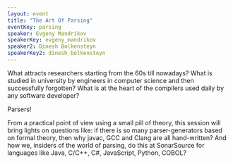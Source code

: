 ```yaml
---
layout: event
title: "The Art Of Parsing"
eventKey: parsing
speaker: Evgeny Mandrikov
speakerKey: evgeny_mandrikov
speaker2: Dinesh Bolkensteyn
speakerKey2: dinesh_bolkensteyn
---
```


What attracts researchers starting from the 60s till nowadays? 
What is studied in university by engineers in computer science and then successfully forgotten? 
What is at the heart of the compilers used daily by any software developer? 

Parsers! 

From a practical point of view using a small pill of theory, this session will bring lights on questions like: if there is so many parser-generators based on formal theory, then why javac, GCC and Clang are all hand-written? 
And how we, insiders of the world of parsing, do this at SonarSource for languages like Java, C/C++, C#, JavaScript, Python, COBOL?